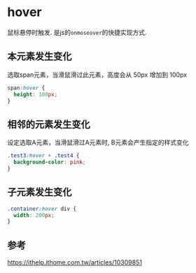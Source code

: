 # hover

鼠标悬停时触发. 是js的`onmoseover`的快捷实现方式.

## 本元素发生变化

选取span元素，当滑鼠滑过此元素，高度会从 50px 增加到 100px

```css
span:hover {
  height: 100px;
}
```

## 相邻的元素发生变化

设定选取A元素，当滑鼠滑过A元素时, B元素会产生指定的样式变化

```css
.test3:hover + .test4 {
  background-color: pink;
}
```
## 子元素发生变化

```css
.container:hover div {
  width: 200px;
}
```






## 参考

https://ithelp.ithome.com.tw/articles/10309851